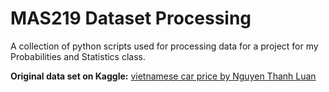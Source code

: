MAS219 Dataset Processing
=========================

A collection of python scripts used for processing data for a project for my Probabilities and Statistics class.

**Original data set on Kaggle:** [vietnamese car price by Nguyen Thanh Luan](https://www.kaggle.com/datasets/nguynthanhlun/vietnamese-car-price?select=car_detail.csv)